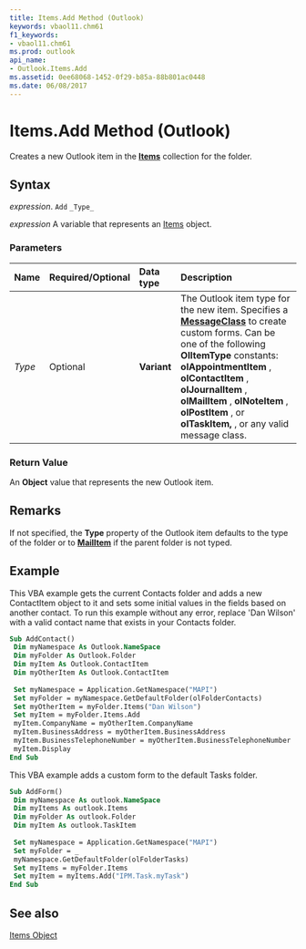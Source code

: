 ```yaml
---
title: Items.Add Method (Outlook)
keywords: vbaol11.chm61
f1_keywords:
- vbaol11.chm61
ms.prod: outlook
api_name:
- Outlook.Items.Add
ms.assetid: 0ee68068-1452-0f29-b85a-88b801ac0448
ms.date: 06/08/2017
---
```



# Items.Add Method (Outlook)

Creates a new Outlook item in the  **[Items](Outlook.Items.md)** collection for the folder.


## Syntax

 _expression_. `Add` `_Type_`

 _expression_ A variable that represents an [Items](./Outlook.Items.md) object.


### Parameters



|Name|Required/Optional|Data type|Description|
|:-----|:-----|:-----|:-----|
| _Type_|Optional| **Variant**|The Outlook item type for the new item. Specifies a  **[MessageClass](Outlook.MailItem.MessageClass.md)** to create custom forms. Can be one of the following **OlItemType** constants: **olAppointmentItem** , **olContactItem** , **olJournalItem** , **olMailItem** , **olNoteItem** , **olPostItem** , or **olTaskItem,** , or any valid message class.|

### Return Value

An  **Object** value that represents the new Outlook item.


## Remarks

If not specified, the  **Type** property of the Outlook item defaults to the type of the folder or to **[MailItem](Outlook.MailItem.md)** if the parent folder is not typed.


## Example

This VBA example gets the current Contacts folder and adds a new ContactItem object to it and sets some initial values in the fields based on another contact. To run this example without any error, replace 'Dan Wilson' with a valid contact name that exists in your Contacts folder.


```vb
Sub AddContact() 
 Dim myNamespace As Outlook.NameSpace 
 Dim myFolder As Outlook.Folder 
 Dim myItem As Outlook.ContactItem 
 Dim myOtherItem As Outlook.ContactItem 
 
 Set myNamespace = Application.GetNamespace("MAPI") 
 Set myFolder = myNamespace.GetDefaultFolder(olFolderContacts) 
 Set myOtherItem = myFolder.Items("Dan Wilson") 
 Set myItem = myFolder.Items.Add 
 myItem.CompanyName = myOtherItem.CompanyName 
 myItem.BusinessAddress = myOtherItem.BusinessAddress 
 myItem.BusinessTelephoneNumber = myOtherItem.BusinessTelephoneNumber 
 myItem.Display 
End Sub
```

This VBA example adds a custom form to the default Tasks folder.




```vb
Sub AddForm() 
 Dim myNamespace As outlook.NameSpace 
 Dim myItems As outlook.Items 
 Dim myFolder As outlook.Folder 
 Dim myItem As outlook.TaskItem 
 
 Set myNamespace = Application.GetNamespace("MAPI") 
 Set myFolder = _ 
 myNamespace.GetDefaultFolder(olFolderTasks) 
 Set myItems = myFolder.Items 
 Set myItem = myItems.Add("IPM.Task.myTask") 
End Sub
```


## See also


[Items Object](Outlook.Items.md)

